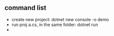 ## command list
  - create new project: dotnet new console -o demo
  - run proj a.cs, in the same folder: dotnet run
  - 
